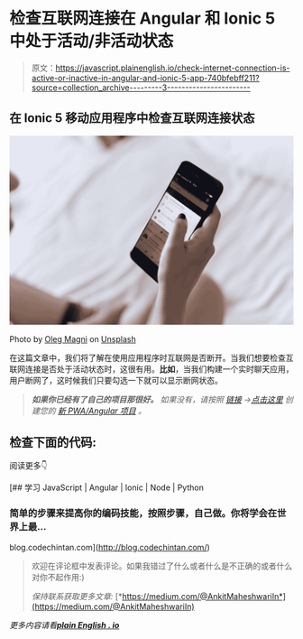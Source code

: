 # 检查互联网连接在 Angular 和 Ionic 5 中处于活动/非活动状态

> 原文：<https://javascript.plainenglish.io/check-internet-connection-is-active-or-inactive-in-angular-and-ionic-5-app-740bfebff211?source=collection_archive---------3----------------------->

## 在 Ionic 5 移动应用程序中检查互联网连接状态

![](img/b337aaa5bf8b9f9e37d6093a2179a5d6.png)

Photo by [Oleg Magni](https://unsplash.com/@olegmagni?utm_source=medium&utm_medium=referral) on [Unsplash](https://unsplash.com?utm_source=medium&utm_medium=referral)

在这篇文章中，我们将了解在使用应用程序时互联网是否断开。当我们想要检查互联网连接是否处于活动状态时，这很有用。**比如**，当我们构建一个实时聊天应用，用户断网了，这时候我们只要勾选一下就可以显示断网状态。

> ***如果你已经有了自己的项目那很好。*** *如果没有，请按照* [*链接*](http://blog.codechintan.com/how-to-build-pwa-progressive-web-app-using-angular-ionic4-ionic-framework-and-firebase-hosting/) *->*[*点击这里*](http://blog.codechintan.com/how-to-build-pwa-progressive-web-app-using-angular-ionic4-ionic-framework-and-firebase-hosting) *创建您的* [*新 PWA/Angular 项目*](http://blog.codechintan.com/how-to-build-pwa-progressive-web-app-using-angular-ionic4-ionic-framework-and-firebase-hosting) *。*

## 检查下面的代码:

阅读更多👇

[](http://blog.codechintan.com/) [## 学习 JavaScript | Angular | Ionic | Node | Python

### 简单的步骤来提高你的编码技能，按照步骤，自己做。你将学会在世界上最…

blog.codechintan.com](http://blog.codechintan.com/) 

> 欢迎在评论框中发表评论。如果我错过了什么或者什么是不正确的或者什么对你不起作用:)
> 
> *保持联系获取更多文章:* [*https://medium.com/@AnkitMaheshwariIn*](https://medium.com/@AnkitMaheshwariIn)

*更多内容请看*[***plain English . io***](http://plainenglish.io)